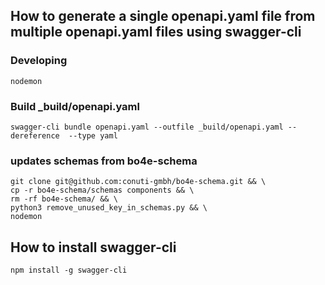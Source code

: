 ## How to generate a single openapi.yaml file from multiple openapi.yaml files using swagger-cli



### Developing
```
nodemon
```

### Build _build/openapi.yaml
```
swagger-cli bundle openapi.yaml --outfile _build/openapi.yaml --dereference  --type yaml
```


### updates schemas from bo4e-schema
```
git clone git@github.com:conuti-gmbh/bo4e-schema.git && \
cp -r bo4e-schema/schemas components && \
rm -rf bo4e-schema/ && \
python3 remove_unused_key_in_schemas.py && \ 
nodemon
```

## How to install swagger-cli
```
npm install -g swagger-cli
```